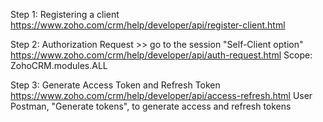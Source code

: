 Step 1: Registering a client
https://www.zoho.com/crm/help/developer/api/register-client.html

Step 2: Authorization Request >> go to the session "Self-Client option"
https://www.zoho.com/crm/help/developer/api/auth-request.html
Scope: ZohoCRM.modules.ALL

Step 3: Generate Access Token and Refresh Token
https://www.zoho.com/crm/help/developer/api/access-refresh.html
User Postman, "Generate tokens", to generate access and refresh tokens
